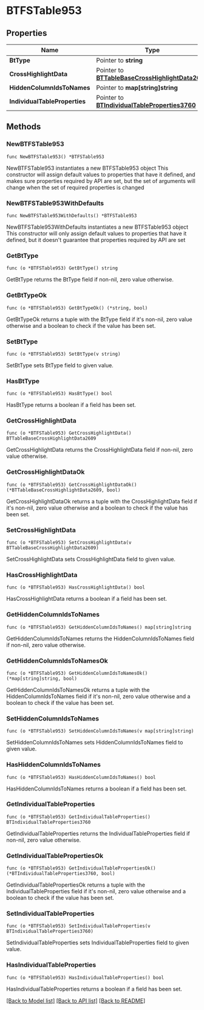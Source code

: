 # BTFSTable953

## Properties

Name | Type | Description | Notes
------------ | ------------- | ------------- | -------------
**BtType** | Pointer to **string** |  | [optional] 
**CrossHighlightData** | Pointer to [**BTTableBaseCrossHighlightData2609**](BTTableBaseCrossHighlightData2609.md) |  | [optional] 
**HiddenColumnIdsToNames** | Pointer to **map[string]string** |  | [optional] 
**IndividualTableProperties** | Pointer to [**BTIndividualTableProperties3760**](BTIndividualTableProperties3760.md) |  | [optional] 

## Methods

### NewBTFSTable953

`func NewBTFSTable953() *BTFSTable953`

NewBTFSTable953 instantiates a new BTFSTable953 object
This constructor will assign default values to properties that have it defined,
and makes sure properties required by API are set, but the set of arguments
will change when the set of required properties is changed

### NewBTFSTable953WithDefaults

`func NewBTFSTable953WithDefaults() *BTFSTable953`

NewBTFSTable953WithDefaults instantiates a new BTFSTable953 object
This constructor will only assign default values to properties that have it defined,
but it doesn't guarantee that properties required by API are set

### GetBtType

`func (o *BTFSTable953) GetBtType() string`

GetBtType returns the BtType field if non-nil, zero value otherwise.

### GetBtTypeOk

`func (o *BTFSTable953) GetBtTypeOk() (*string, bool)`

GetBtTypeOk returns a tuple with the BtType field if it's non-nil, zero value otherwise
and a boolean to check if the value has been set.

### SetBtType

`func (o *BTFSTable953) SetBtType(v string)`

SetBtType sets BtType field to given value.

### HasBtType

`func (o *BTFSTable953) HasBtType() bool`

HasBtType returns a boolean if a field has been set.

### GetCrossHighlightData

`func (o *BTFSTable953) GetCrossHighlightData() BTTableBaseCrossHighlightData2609`

GetCrossHighlightData returns the CrossHighlightData field if non-nil, zero value otherwise.

### GetCrossHighlightDataOk

`func (o *BTFSTable953) GetCrossHighlightDataOk() (*BTTableBaseCrossHighlightData2609, bool)`

GetCrossHighlightDataOk returns a tuple with the CrossHighlightData field if it's non-nil, zero value otherwise
and a boolean to check if the value has been set.

### SetCrossHighlightData

`func (o *BTFSTable953) SetCrossHighlightData(v BTTableBaseCrossHighlightData2609)`

SetCrossHighlightData sets CrossHighlightData field to given value.

### HasCrossHighlightData

`func (o *BTFSTable953) HasCrossHighlightData() bool`

HasCrossHighlightData returns a boolean if a field has been set.

### GetHiddenColumnIdsToNames

`func (o *BTFSTable953) GetHiddenColumnIdsToNames() map[string]string`

GetHiddenColumnIdsToNames returns the HiddenColumnIdsToNames field if non-nil, zero value otherwise.

### GetHiddenColumnIdsToNamesOk

`func (o *BTFSTable953) GetHiddenColumnIdsToNamesOk() (*map[string]string, bool)`

GetHiddenColumnIdsToNamesOk returns a tuple with the HiddenColumnIdsToNames field if it's non-nil, zero value otherwise
and a boolean to check if the value has been set.

### SetHiddenColumnIdsToNames

`func (o *BTFSTable953) SetHiddenColumnIdsToNames(v map[string]string)`

SetHiddenColumnIdsToNames sets HiddenColumnIdsToNames field to given value.

### HasHiddenColumnIdsToNames

`func (o *BTFSTable953) HasHiddenColumnIdsToNames() bool`

HasHiddenColumnIdsToNames returns a boolean if a field has been set.

### GetIndividualTableProperties

`func (o *BTFSTable953) GetIndividualTableProperties() BTIndividualTableProperties3760`

GetIndividualTableProperties returns the IndividualTableProperties field if non-nil, zero value otherwise.

### GetIndividualTablePropertiesOk

`func (o *BTFSTable953) GetIndividualTablePropertiesOk() (*BTIndividualTableProperties3760, bool)`

GetIndividualTablePropertiesOk returns a tuple with the IndividualTableProperties field if it's non-nil, zero value otherwise
and a boolean to check if the value has been set.

### SetIndividualTableProperties

`func (o *BTFSTable953) SetIndividualTableProperties(v BTIndividualTableProperties3760)`

SetIndividualTableProperties sets IndividualTableProperties field to given value.

### HasIndividualTableProperties

`func (o *BTFSTable953) HasIndividualTableProperties() bool`

HasIndividualTableProperties returns a boolean if a field has been set.


[[Back to Model list]](../README.md#documentation-for-models) [[Back to API list]](../README.md#documentation-for-api-endpoints) [[Back to README]](../README.md)


